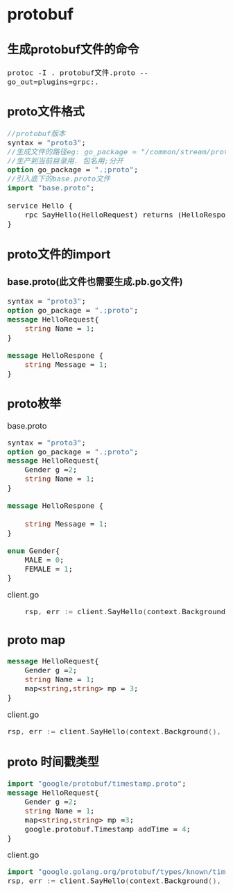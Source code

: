 <font size="4"> 

# protobuf

## 生成protobuf文件的命令
```
protoc -I . protobuf文件.proto --go_out=plugins=grpc:.
```

## proto文件格式
```protobuf
//protobuf版本
syntax = "proto3";
//生成文件的路径eg: go_package = "/common/stream/proto/v1" 会生成到指定目录包名为上层的文件夹名v1
//生产到当前目录用. 包名用;分开
option go_package = ".;proto";
//引入底下的base.proto文件
import "base.proto";

service Hello {
    rpc SayHello(HelloRequest) returns (HelloRespone);
}
```

## proto文件的import
### base.proto(此文件也需要生成.pb.go文件)
```protobuf
syntax = "proto3";
option go_package = ".;proto";
message HelloRequest{
    string Name = 1;
}

message HelloRespone {
    string Message = 1;
}
```

## proto枚举
base.proto
```protobuf
syntax = "proto3";
option go_package = ".;proto";
message HelloRequest{
    Gender g =2;
    string Name = 1;
}

message HelloRespone {
    
    string Message = 1;
}

enum Gender{
    MALE = 0;
    FEMALE = 1;
}
```
client.go
```go
    rsp, err := client.SayHello(context.Background(), &proto.HelloRequest{G: proto.Gender_MALE})
```

## proto map
```protobuf
message HelloRequest{
    Gender g =2;
    string Name = 1;
    map<string,string> mp = 3;
}
```
client.go
```go
rsp, err := client.SayHello(context.Background(), &proto.HelloRequest{Mp: map[string]string{"msg": "hello"}})
```

## proto 时间戳类型
```protobuf
import "google/protobuf/timestamp.proto";
message HelloRequest{
    Gender g =2;
    string Name = 1;
    map<string,string> mp =3;
    google.protobuf.Timestamp addTime = 4;
}
```
client.go
```go
import "google.golang.org/protobuf/types/known/timestamppb"
rsp, err := client.SayHello(context.Background(), &proto.HelloRequest{ AddTime: timestamppb.New(time.Now())})
```